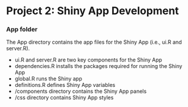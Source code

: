 # Project 2: Shiny App Development
### App folder

The App directory contains the app files for the Shiny App (i.e., ui.R and server.R).
 - ui.R and server.R are two key components for the Shiny App 
 - dependencies.R installs the packages required for running the Shiny App
 - global.R runs the Shiny app
 - definitions.R defines Shiny App variables
 - /components directory contains the Shiny App panels
 - /css directory contains Shiny App styles